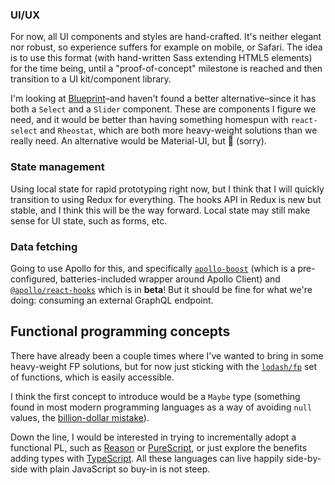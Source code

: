 ### UI/UX

For now, all UI components and styles are hand-crafted. It's neither elegant nor robust, so experience suffers for example on mobile, or Safari. The idea is to use this format (with hand-written Sass extending HTML5 elements) for the time being, until a "proof-of-concept" milestone is reached and then transition to a UI kit/component library.

I'm looking at [Blueprint](https://blueprintjs.com/)–and haven't found a better alternative–since it has both a `Select` and a `Slider` component. These are components I figure we need, and it would be better than having something homespun with `react-select` and `Rheostat`, which are both more heavy-weight solutions than we really need. An alternative would be Material-UI, but 🤮 (sorry).

### State management

Using local state for rapid prototyping right now, but I think that I will quickly transition to using Redux for everything. The hooks API in Redux is new but stable, and I think this will be the way forward. Local state may still make sense for UI state, such as forms, etc.

### Data fetching

Going to use Apollo for this, and specifically [`apollo-boost`](https://github.com/apollographql/apollo-client/tree/master/packages/apollo-boost) (which is a pre-configured, batteries-included wrapper around Apollo Client) and [`@apollo/react-hooks`](https://github.com/apollographql/react-apollo/blob/1a69cd244910b801176550a7137baf570c836516/packages/hooks/README.md) which is in **beta**! But it should be fine for what we're doing: consuming an external GraphQL endpoint.

## Functional programming concepts

There have already been a couple times where I've wanted to bring in some heavy-weight FP solutions, but for now just sticking with the [`lodash/fp`](https://github.com/lodash/lodash/wiki/FP-Guide) set of functions, which is easily accessible.

I think the first concept to introduce would be a `Maybe` type (something found in most modern programming languages as a way of avoiding `null` values, the [billion-dollar mistake](https://en.wikipedia.org/wiki/Tony_Hoare#Apologies_and_retractions)).

Down the line, I would be interested in trying to incrementally adopt a functional PL, such as [Reason](https://reasonml.github.io/) or [PureScript](http://www.purescript.org/), or just explore the benefits adding types with [TypeScript](https://www.typescriptlang.org). All these languages can live happily side-by-side with plain JavaScript so buy-in is not steep. 